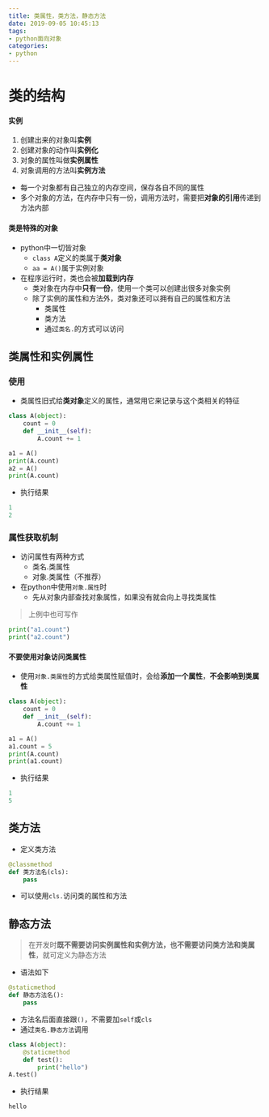 ```yaml
---
title: 类属性，类方法，静态方法
date: 2019-09-05 10:45:13
tags:
- python面向对象
categories:
- python
---
```


# 类的结构

<!--more-->

#### 实例
1. 创建出来的对象叫**实例**
2. 创建对象的动作叫**实例化**
3. 对象的属性叫做**实例属性**
4. 对象调用的方法叫**实例方法**

* 每一个对象都有自己独立的内存空间，保存各自不同的属性
* 多个对象的方法，在内存中只有一份，调用方法时，需要把**对象的引用**传递到方法内部

#### 类是特殊的对象
* python中一切皆对象
  * `class A`定义的类属于**类对象**
  * `aa = A()`属于实例对象
* 在程序运行时，类也会被**加载到内存**
  * 类对象在内存中**只有一份**，使用一个类可以创建出很多对象实例
  * 除了实例的属性和方法外，类对象还可以拥有自己的属性和方法
    * 类属性
    * 类方法
    * 通过`类名.`的方式可以访问

## 类属性和实例属性
### 使用

* 类属性旧式给**类对象**定义的属性，通常用它来记录与这个类相关的特征
```py
class A(object):
	count = 0
	def __init__(self):
		A.count += 1

a1 = A()
print(A.count)
a2 = A()
print(A.count)
```

* 执行结果
```py
1
2
```

### 属性获取机制
* 访问属性有两种方式
  * 类名.类属性
  * 对象.类属性（不推荐）
* 在python中使用`对象.属性`时
  * 先从对象内部查找对象属性，如果没有就会向上寻找类属性
> 上例中也可写作
```py
print("a1.count")
print("a2.count")
```

#### 不要使用对象访问类属性
* 使用`对象.类属性`的方式给类属性赋值时，会给**添加一个属性**，**不会影响到类属性**
```py
class A(object):
	count = 0
	def __init__(self):
		A.count += 1

a1 = A()
a1.count = 5
print(A.count)
print(a1.count)
```

* 执行结果
```py
1
5
```

## 类方法
* 定义类方法
```py
@classmethod
def 类方法名(cls):
    pass
```

* 可以使用`cls.`访问类的属性和方法

## 静态方法
> 在开发时**既不需要访问实例属性和实例方法，也不需要访问类方法和类属性**，就可定义为静态方法

* 语法如下
```py
@staticmethod
def 静态方法名():
    pass
```

* 方法名后面直接跟`()`，不需要加`self`或`cls`
* 通过`类名.静态方法`调用
```py
class A(object):
	@staticmethod
	def test():
		print("hello")
A.test()
```

* 执行结果
```py
hello
```




